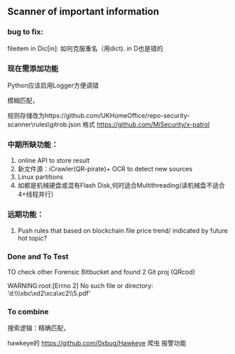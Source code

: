 ## Scanner of important information
### bug to fix:
fileitem in Dic[in]: 如何克服重名（用dict). in D也是错的
### 现在需添加功能
Python应该启用Logger方便调错

模糊匹配，

规则存储改为https://github.com/UKHomeOffice/repo-security-scanner\rules\gitrob.json 格式
https://github.com/MiSecurity/x-patrol
### 中期所缺功能：
1. online API to store result
2. 新文件源：iCrawler(QR-pirate)+ OCR to detect new sources
3. Linux partitions
4. 如都是机械硬盘或混有Flash Disk,何时适合Multithreading(读机械盘不适合4+线程并行）
### 远期功能：
1. Push rules that based on blockchain file price trend/ indicated by future hot topic?

### Done and To Test
TO check other Forensic BItbucket and found 2 Git proj (QRcod)

WARNING:root:[Errno 2] No such file or directory: 'd:\\\\\\xbc\\xd2\\xca\\xc2\\\\5.pdf'



### To combine
搜索逻辑：精确匹配，

hawkeye的 https://github.com/0xbug/Hawkeye 爬虫 报警功能
